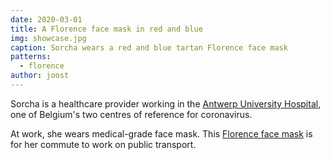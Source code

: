 ```yaml
---
date: 2020-03-01
title: A Florence face mask in red and blue
img: showcase.jpg
caption: Sorcha wears a red and blue tartan Florence face mask
patterns:
  - florence
author: joost
---
```


Sorcha is a healthcare provider working in the [Antwerp University Hospital](https://www.uza.be/), one of Belgium's two centres of reference for coronavirus.

At work, she wears medical-grade face mask. This [Florence face mask](/designs/florence/) is for her commute to work on public transport.


